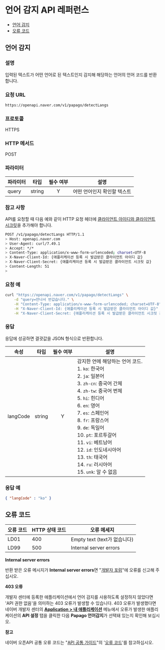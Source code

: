 # 언어 감지 API 레퍼런스

- [언어 감지](#언어-감지)
- [오류 코드](#오류-코드)

## 언어 감지

### 설명

입력된 텍스트가 어떤 언어로 된 텍스트인지 감지해 해당하는 언어의 언어 코드를 반환합니다.

### 요청 URL

```sh
https://openapi.naver.com/v1/papago/detectLangs
```

### 프로토콜

HTTPS

### HTTP 메서드

POST

### 파라미터

|파라미터|타입|필수 여부|설명|
|---|---|:-:|----|
|query|string|Y|어떤 언어인지 확인할 텍스트|

### 참고 사항

API를 요청할 때 다음 예와 같이 HTTP 요청 헤더에 [클라이언트 아이디와 클라이언트 시크릿](https://developers.naver.com/docs/common/openapiguide/appregister.md#클라이언트-아이디와-클라이언트-시크릿-확인)을 추가해야 합니다.

```sh
POST /v1/papago/detectLangs HTTP/1.1
> Host: openapi.naver.com
> User-Agent: curl/7.49.1
> Accept: */*
> Content-Type: application/x-www-form-urlencoded; charset=UTF-8
> X-Naver-Client-Id: {애플리케이션 등록 시 발급받은 클라이언트 아이디 값}
> X-Naver-Client-Secret: {애플리케이션 등록 시 발급받은 클라이언트 시크릿 값}
> Content-Length: 51
>
```

### 요청 예

```sh
curl "https://openapi.naver.com/v1/papago/detectLangs" \
    -d "query=만나서 반갑습니다." \
    -H "Content-Type: application/x-www-form-urlencoded; charset=UTF-8" \
    -H "X-Naver-Client-Id: {애플리케이션 등록 시 발급받은 클라이언트 아이디 값}" \
    -H "X-Naver-Client-Secret: {애플리케이션 등록 시 발급받은 클라이언트 시크릿 값}" -v
```

### 응답

응답에 성공하면 결괏값을 JSON 형식으로 반환합니다.

|속성|타입|필수 여부|설명|
|---|---|:-:|----|
|langCode|string|Y|감지한 언에 해당하는 언어 코드.<br />1. `ko`: 한국어<br />2. `ja`: 일본어<br />3. `zh-cn`: 중국어 간체<br />4. `zh-tw`: 중국어 번체<br />5. `hi`: 힌디어<br />6. `en`: 영어<br />7. `es`: 스페인어<br />8. `fr`: 프랑스어<br />9. `de`: 독일어<br />10. `pt`: 포르투갈어<br />11. `vi`: 베트남어<br />12. `id`: 인도네시아어<br />13. `th`: 태국어<br />14. `ru`: 러시아어<br />15. `unk`: 알 수 없음<br />|

### 응답 예

```json
{ "langCode" : "ko" }
```

## 오류 코드

|오류 코드|HTTP 상태 코드|오류 메세지|
|---|---|----|
|LD01|400|Empty text (text가 없습니다)|
|LD99|500|Internal server errors|
 
<div class="note"><p><strong>Internal server errors</strong></p>
<p>반환 받은 오류 메시지가 <strong>Internal server errors</strong>면 "<a href="https://developers.naver.com/forum" target="_blank">개발자 포럼</a>"에 오류를 신고해 주십시오.</p>
</div>

<div class="note"><p><strong>403 오류</strong></p>
<p>개발자 센터에 등록한 애플리케이션에서 언어 감지를 사용하도록 설정하지 않았다면 'API 권한 없음'을 의미하는 403 오류가 발생할 수 있습니다. 403 오류가 발생했다면 네이버 개발자 센터의 <strong><a href="https://developers.naver.com/apps/#/list" target="_blank">Application &gt; 내 애플리케이션</a></strong> 메뉴에서 오류가 발생한 애플리케이션의 <strong>API 설정</strong> 탭을 클릭한 다음 <strong>Papago 언어감지</strong>가 선택돼 있는지 확인해 보십시오.</p>
</div>

<div class="info"><p><strong>참고</strong></p>
<p>네이버 오픈API 공통 오류 코드는 "<a href="https://developers.naver.com/docs/common/openapiguide/" target="_blank">API 공통 가이드</a>"의 '<a href="https://developers.naver.com/docs/common/openapiguide/errorcode.md" target="_blank">오류 코드</a>'를 참고하십시오.</p>
</div>

